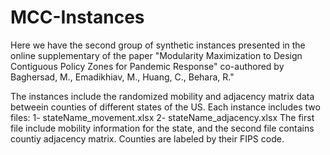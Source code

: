 # MCC-Instances
Here we have the second group of synthetic instances presented in the online supplementary of the paper "Modularity Maximization to Design Contiguous Policy Zones for Pandemic Response" co-authored by Baghersad, M., Emadikhiav, M., Huang, C., Behara, R."

The instances include the randomized mobility and adjacency matrix data betweein counties of different states of the US. Each instance includes two files: 1- stateName_movement.xlsx 2- stateName_adjacency.xlsx 
The first file include mobility information for the state, and the second file contains countiy adjacency matrix. Counties are labeled by their FIPS code.

